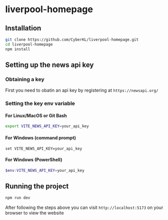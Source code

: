 # liverpool-homepage


## Installation

```bash
git clone https://github.com/CyberKL/liverpool-homepage.git
cd liverpool-homepage
npm install
```

## Setting up the news api key

### Obtaining a key
First you need to obatin an api key by registering at `https://newsapi.org/`

### Setting the key env variable

#### For Linux/MacOS or Git Bash
``` bash
export VITE_NEWS_API_KEY=your_api_key
```

#### For Windows (command prompt)
``` batch
set VITE_NEWS_API_KEY=your_api_key
```

#### For Windows (PowerShell)
``` PowerShell
$env:VITE_NEWS_API_KEY=your_api_key
```

## Running the project

```bash
npm run dev
```

After following the steps above you can visit `http://localhost:5173` on your browser to view the website